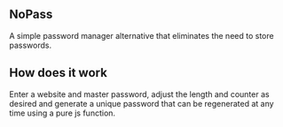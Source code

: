 NoPass
------

A simple password manager alternative that eliminates the need to store passwords.

## How does it work

Enter a website and master password, adjust the length and counter as desired and generate a unique password that can be regenerated at any time using a pure js function.
